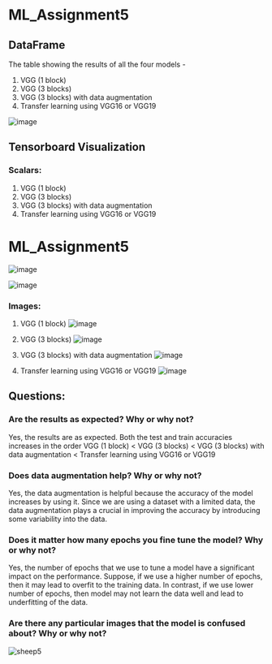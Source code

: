 # ML_Assignment5

## DataFrame 

The table showing the results of all the four models - 
1. VGG (1 block)
2. VGG (3 blocks)
3. VGG (3 blocks) with data augmentation
4. Transfer learning using VGG16 or VGG19

![image](https://user-images.githubusercontent.com/76489649/233083072-09bdc9a4-90fc-48a3-a33d-ff9b0278837a.png)

## Tensorboard  Visualization

### Scalars:

1. VGG (1 block)
2. VGG (3 blocks)
3. VGG (3 blocks) with data augmentation
4. Transfer learning using VGG16 or VGG19

# ML_Assignment5


![image](https://user-images.githubusercontent.com/102377549/233099630-2dff38f8-4f68-4321-add7-e7fb33ef5158.png)

![image](https://user-images.githubusercontent.com/102377549/233099777-83613509-ff7f-4b49-990e-b08f0691b005.png)


### Images:

1. VGG (1 block)
![image](https://user-images.githubusercontent.com/76489649/233095818-42fbc0cd-b874-4321-8c2a-120c053bba70.png)

2. VGG (3 blocks)
![image](https://user-images.githubusercontent.com/76489649/233095882-c80344e4-2c67-4422-b7b9-c1824368af8d.png)


3. VGG (3 blocks) with data augmentation
![image](https://user-images.githubusercontent.com/76489649/233095645-fdc4e5d8-d855-4a8d-b0e8-f8aa90c2eb3d.png)

4. Transfer learning using VGG16 or VGG19
![image](https://user-images.githubusercontent.com/102377549/233109003-a2c46f0e-581e-4453-ae75-ed27a2035a44.png)


## Questions:

### Are the results as expected? Why or why not?
Yes, the results are as expected. Both the test and train accuracies increases in the order VGG (1 block) < VGG (3 blocks) < VGG (3 blocks) with data augmentation < Transfer learning using VGG16 or VGG19


### Does data augmentation help? Why or why not?
Yes, the data augmentation is helpful because the accuracy of the model increases by using it. Since we are using a dataset with a limited data, the data augmentation plays a crucial in improving the accuracy by introducing some variability into the data.


### Does it matter how many epochs you fine tune the model? Why or why not?
Yes, the number of epochs that we use to tune a model have a significant impact on the performance. Suppose, if we use a higher number of epochs, then it may lead to overfit to the training data. In contrast, if we use lower number of epochs, then model may not learn the data well and lead to underfitting of the data.


### Are there any particular images that the model is confused about? Why or why not?

![sheep5](https://user-images.githubusercontent.com/76489649/233100789-8fcbdf7e-eb55-40af-aa86-31a7d9cf918b.png)
